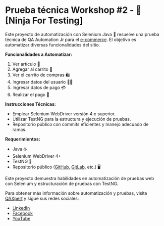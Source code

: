 # Prueba técnica Workshop #2 - 🥷 [Ninja For Testing] 

Este proyecto de automatización con Selenium Java 🤖 resuelve una prueba técnica de QA Automation Jr para el [e-commerce](https://shop.polymer-project.org/). El objetivo es automatizar diversas funcionalidades del sitio.

**Funcionalidades a Automatizar:**
1. Ver artículo 📰
2. Agregar al carrito 🛒
3. Ver el carrito de compras 🛍️
4. Ingresar datos del usuario 🧑‍💻
5. Ingresar datos de pago 💳
6. Realizar el pago 💸

**Instrucciones Técnicas:**
- Emplear Selenium WebDriver versión 4 o superior.
- Utilizar TestNG para la estructura y ejecución de pruebas.
- Repositorio público con commits eficientes y manejo adecuado de ramas.

**Requerimientos:**
- Java ☕
- Selenium WebDriver 4+
- TestNG 🧪
- Repositorio público ([GitHub](https://github.com/), [GitLab](https://gitlab.com/), etc.) 🖥️

Este proyecto demuestra habilidades en automatización de pruebas web con Selenium y estructuración de pruebas con TestNG.

Para obtener más información sobre automatización y pruebas, visita [QAXpert](https://qaxpert.com/blog) y sigue sus redes sociales:
- [LinkedIn](https://www.linkedin.com/company/qaxpert/)
- [Facebook](https://www.facebook.com/qaxpertacademy)
- [YouTube](https://www.youtube.com/channel/UC5_-7pzVvEL74_guoldyZSw)
